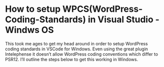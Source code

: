 # How to setup WPCS(WordPress-Coding-Standards) in Visual Studio - Windws OS

This took me ages to get my head around in order to setup WordPress coding standards in VSCode for Windows.  Even using the great plugin Intelephense it doesn’t allow WordPress coding conventions which differ to PSR12.  I’ll outline the steps below to get this working in Windows.


